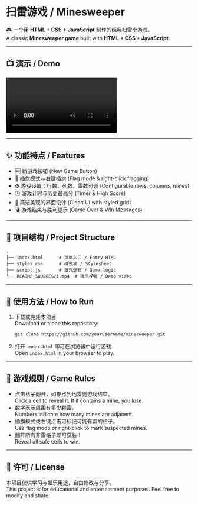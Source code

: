 # 扫雷游戏 / Minesweeper

🎮 一个用 **HTML + CSS + JavaScript** 制作的经典扫雷小游戏。  
A classic **Minesweeper game** built with **HTML + CSS + JavaScript**.

---

## 📺 演示 / Demo

![Demo Video](./README_SOURCES/1.mp4)

---

## ✨ 功能特点 / Features
- 🆕 新游戏按钮 (New Game Button)  
- 🚩 插旗模式与右键插旗 (Flag mode & right-click flagging)  
- ⚙️ 游戏设置：行数、列数、雷数可调 (Configurable rows, columns, mines)  
- 🕒 游戏计时与历史最高分 (Timer & High Score)  
- 🎨 简洁美观的界面设计 (Clean UI with styled grid)  
- 💣 游戏结束与胜利提示 (Game Over & Win Messages)

---

## 📂 项目结构 / Project Structure
```
.
├── index.html      # 页面入口 / Entry HTML
├── styles.css      # 样式表 / Stylesheet
├── script.js       # 游戏逻辑 / Game logic
└── README_SOURCES/1.mp4  # 演示视频 / Demo video
```

---

## 🚀 使用方法 / How to Run
1. 下载或克隆本项目  
   Download or clone this repository:
   ```bash
   git clone https://github.com/yourusername/minesweeper.git
   ```
2. 打开 `index.html` 即可在浏览器中运行游戏  
   Open `index.html` in your browser to play.

---

## 📝 游戏规则 / Game Rules
- 点击格子翻开，如果点到地雷则游戏结束。  
  Click a cell to reveal it. If it contains a mine, you lose.  
- 数字表示周围有多少颗雷。  
  Numbers indicate how many mines are adjacent.  
- 插旗模式或右键点击可标记可能有雷的格子。  
  Use flag mode or right-click to mark suspected mines.  
- 翻开所有非雷格子即可获胜！  
  Reveal all safe cells to win.

---

## 📜 许可 / License
本项目仅供学习与娱乐用途，自由修改与分享。  
This project is for educational and entertainment purposes. Feel free to modify and share.   
